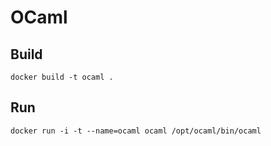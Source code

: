 # OCaml

## Build

    docker build -t ocaml .

## Run

    docker run -i -t --name=ocaml ocaml /opt/ocaml/bin/ocaml
